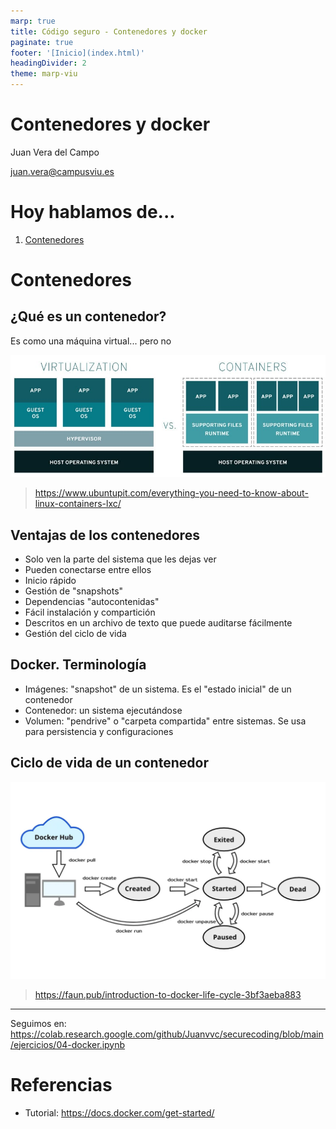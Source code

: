 ```yaml
---
marp: true
title: Código seguro - Contenedores y docker
paginate: true
footer: '[Inicio](index.html)'
headingDivider: 2
theme: marp-viu
---
```


<style>
    /* You can add custom style here. VSCode supports this.
    Other editor might need these custom code in
    the YAML header: section: | */
</style>

# Contenedores y docker
<!-- _class: first-slide -->

Juan Vera del Campo

<juan.vera@campusviu.es>


# Hoy hablamos de...
<!-- _class: cool-list toc -->

1. [Contenedores](#3)

# Contenedores
<!-- _class: lead -->

## ¿Qué es un contenedor?

Es como una máquina virtual... pero no

![center w:40em](images/containers/vm-docker.png)

> https://www.ubuntupit.com/everything-you-need-to-know-about-linux-containers-lxc/

## Ventajas de los contenedores

- Solo ven la parte del sistema que les dejas ver
- Pueden conectarse entre ellos
- Inicio rápido
- Gestión de "snapshots"
- Dependencias "autocontenidas"
- Fácil instalación y compartición
- Descritos en un archivo de texto que puede auditarse fácilmente
- Gestión del ciclo de vida

## Docker. Terminología

- Imágenes: "snapshot" de un sistema. Es el "estado inicial" de un contenedor
- Contenedor: un sistema ejecutándose
- Volumen: "pendrive" o "carpeta compartida" entre sistemas. Se usa para persistencia y configuraciones

## Ciclo de vida de un contenedor

![center](images/containers/docker-lifecycle.png)

> https://faun.pub/introduction-to-docker-life-cycle-3bf3aeba883

---

Seguimos en: https://colab.research.google.com/github/Juanvvc/securecoding/blob/main/ejercicios/04-docker.ipynb

# Referencias

- Tutorial: https://docs.docker.com/get-started/
